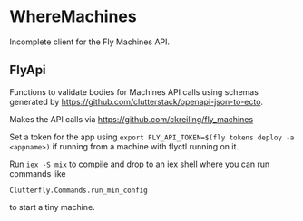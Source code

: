 # WhereMachines

Incomplete client for the Fly Machines API.

## FlyApi

Functions to validate bodies for Machines API calls using schemas generated by https://github.com/clutterstack/openapi-json-to-ecto. 

Makes the API calls via https://github.com/ckreiling/fly_machines

Set a token for the app using `export FLY_API_TOKEN=$(fly tokens deploy -a <appname>)` if running from a machine with flyctl running on it.

Run `iex -S mix` to compile and drop to an iex shell where you can run commands like 

```
Clutterfly.Commands.run_min_config
```

to start a tiny machine.